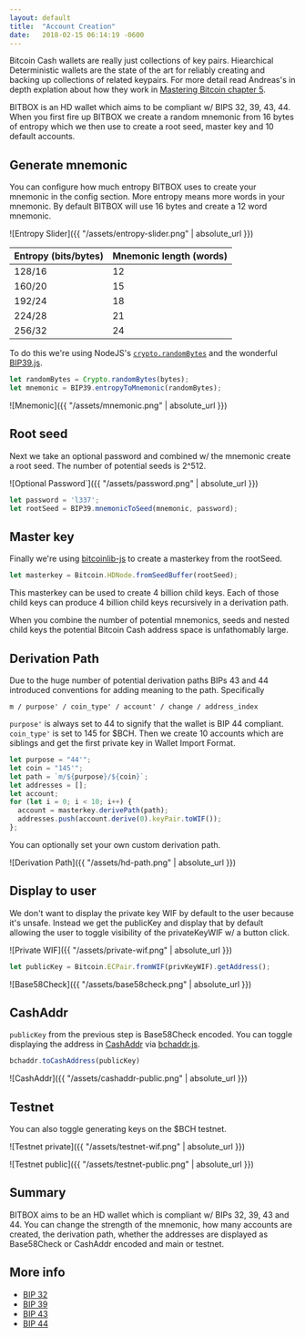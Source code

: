 ```yaml
---
layout: default
title:  "Account Creation"
date:   2018-02-15 06:14:19 -0600
---
```


Bitcoin Cash wallets are really just collections of key pairs. Hiearchical Deterministic wallets are the state of the art for reliably creating and backing up collections of related keypairs. For more detail read Andreas's in depth explation about how they work in [Mastering Bitcoin chapter 5](https://github.com/bitcoinbook/bitcoinbook/blob/develop/ch05.asciidoc).

BITBOX is an HD wallet which aims to be compliant w/ BIPS 32, 39, 43, 44. When you first fire up BITBOX we create a random mnemonic from 16 bytes of entropy which we then use to create a root seed, master key and 10 default accounts.

## Generate mnemonic

You can configure how much entropy BITBOX uses to create your mnemonic in the config section. More entropy means more words in your mnemonic. By default BITBOX will use 16 bytes and create a 12 word mnemonic.

![Entropy Slider]({{ "/assets/entropy-slider.png" | absolute_url }})


Entropy (bits/bytes) | Mnemonic length (words)
--- | ---
128/16 | 12
160/20 | 15
192/24 | 18
224/28 | 21
256/32 | 24

To do this we're using NodeJS's [`crypto.randomBytes`](https://nodejs.org/api/crypto.html#crypto_crypto_randombytes_size_callback) and the wonderful [BIP39.js](https://github.com/bitcoinjs/bip39).

```javascript
let randomBytes = Crypto.randomBytes(bytes);
let mnemonic = BIP39.entropyToMnemonic(randomBytes);
```

![Mnemonic]({{ "/assets/mnemonic.png" | absolute_url }})

## Root seed

Next we take an optional password and combined w/ the mnemonic create a root seed. The number of potential seeds is 2^512.

![Optional Password`]({{ "/assets/password.png" | absolute_url }})

```javascript
let password = 'l337';
let rootSeed = BIP39.mnemonicToSeed(mnemonic, password);
```

## Master key

Finally we're using [bitcoinlib-js](https://github.com/bitcoinjs/bitcoinjs-lib) to create a masterkey from the rootSeed.

```javascript
let masterkey = Bitcoin.HDNode.fromSeedBuffer(rootSeed);
```

This masterkey can be used to create 4 billion child keys. Each of those child keys can produce 4 billion child keys recursively in a derivation path.

When you combine the number of potential mnemonics, seeds and nested child keys the potential Bitcoin Cash address space is unfathomably large.

## Derivation Path

Due to the huge number of potential derivation paths BIPs 43 and 44 introduced conventions for adding meaning to the path. Specifically

```
m / purpose' / coin_type' / account' / change / address_index
```

`purpose'` is always set to 44 to signify that the wallet is BIP 44 compliant. `coin_type'` is set to 145 for $BCH. Then we create 10 accounts which are siblings and get the first private key in Wallet Import Format.

```javascript
let purpose = "44'";
let coin = "145'";
let path = `m/${purpose}/${coin}`;
let addresses = [];
let account;
for (let i = 0; i < 10; i++) {
  account = masterkey.derivePath(path);
  addresses.push(account.derive(0).keyPair.toWIF());
};
```

You can optionally set your own custom derivation path.

![Derivation Path]({{ "/assets/hd-path.png" | absolute_url }})

## Display to user

We don't want to display the private key WIF by default to the user because it's unsafe. Instead we get the publicKey and display that by default allowing the user to toggle visibility of the privateKeyWIF w/ a button click.

![Private WIF]({{ "/assets/private-wif.png" | absolute_url }})

```javascript
let publicKey = Bitcoin.ECPair.fromWIF(privKeyWIF).getAddress();
```

![Base58Check]({{ "/assets/base58check.png" | absolute_url }})

## CashAddr

`publicKey` from the previous step is Base58Check encoded. You can toggle displaying the address in [CashAddr](https://www.bitcoinabc.org/cashaddr) via [bchaddr.js](https://github.com/bitcoincashjs/bchaddrjs).

```javascript
bchaddr.toCashAddress(publicKey)
```

![CashAddr]({{ "/assets/cashaddr-public.png" | absolute_url }})

## Testnet

You can also toggle generating keys on the $BCH testnet.

![Testnet private]({{ "/assets/testnet-wif.png" | absolute_url }})

![Testnet public]({{ "/assets/testnet-public.png" | absolute_url }})

## Summary

BITBOX aims to be an HD wallet which is compliant w/ BIPs 32, 39, 43 and 44. You can change the strength of the mnemonic, how many accounts are created, the derivation path, whether the addresses are displayed as Base58Check or CashAddr encoded and main or testnet.

## More info

* [BIP 32](https://github.com/bitcoin/bips/blob/master/bip-0032.mediawiki)
* [BIP 39](https://github.com/bitcoin/bips/blob/master/bip-0039.mediawiki)
* [BIP 43](https://github.com/bitcoin/bips/blob/master/bip-0043.mediawiki)
* [BIP 44](https://github.com/bitcoin/bips/blob/master/bip-0044.mediawiki)
